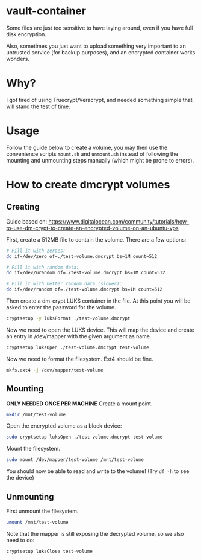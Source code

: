 vault-container
===============

Some files are just too sensitive to have laying around, even if you have full disk encryption. 

Also, sometimes you just want to upload something very important to an untrusted service (for backup purposes), and an encrypted container works wonders.


# Why?

I got tired of using Truecrypt/Veracrypt, and needed something simple that will stand the test of time.


# Usage

Follow the guide below to create a volume, you may then use the convenience scripts `mount.sh` and `unmount.sh` instead of following the mounting and unmounting steps manually (which might be prone to errors).


# How to create dmcrypt volumes

## Creating

Guide based on: https://www.digitalocean.com/community/tutorials/how-to-use-dm-crypt-to-create-an-encrypted-volume-on-an-ubuntu-vps

First, create a 512MB file to contain the volume. 
There are a few options:

```sh
# Fill it with zeroes:
dd if=/dev/zero of=./test-volume.dmcrypt bs=1M count=512

# Fill it with random data:
dd if=/dev/urandom of=./test-volume.dmcrypt bs=1M count=512

# Fill it with better random data (slower):
dd if=/dev/random of=./test-volume.dmcrypt bs=1M count=512
```

Then create a dm-crypt LUKS container in the file.
At this point you will be asked to enter the password for the volume.

```sh
cryptsetup -y luksFormat ./test-volume.dmcrypt
```

Now we need to open the LUKS device.
This will map the device and create an entry in /dev/mapper with the given argument as name.

```sh
cryptsetup luksOpen ./test-volume.dmcrypt test-volume
```

Now we need to format the filesystem. Ext4 should be fine.

```sh
mkfs.ext4 -j /dev/mapper/test-volume
```


## Mounting

**ONLY NEEDED ONCE PER MACHINE** 
Create a mount point.

```sh
mkdir /mnt/test-volume
```

Open the encrypted volume as a block device:

```sh
sudo cryptsetup luksOpen ./test-volume.dmcrypt test-volume
```

Mount the filesystem.

```sh
sudo mount /dev/mapper/test-volume /mnt/test-volume
```

You should now be able to read and write to the volume! (Try `df -h` to see the device)


## Unmounting

First unmount the filesystem.

```sh
umount /mnt/test-volume
```

Note that the mapper is still exposing the decrypted volume, so we also need to do:

```sh
cryptsetup luksClose test-volume



